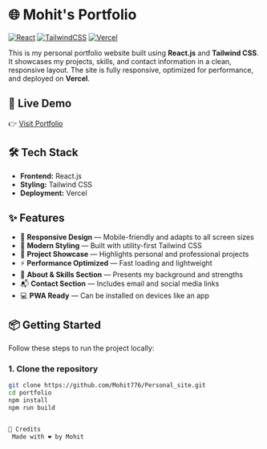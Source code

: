 # 🌐 Mohit's Portfolio

[![React](https://img.shields.io/badge/React-20232A?style=for-the-badge&logo=react&logoColor=61DAFB)](https://reactjs.org/)
[![TailwindCSS](https://img.shields.io/badge/TailwindCSS-06B6D4?style=for-the-badge&logo=tailwindcss&logoColor=white)](https://tailwindcss.com/)
[![Vercel](https://img.shields.io/badge/Vercel-000000?style=for-the-badge&logo=vercel&logoColor=white)](https://vercel.com)

This is my personal portfolio website built using **React.js** and **Tailwind CSS**. It showcases my projects, skills, and contact information in a clean, responsive layout. The site is fully responsive, optimized for performance, and deployed on **Vercel**.

## 🚀 Live Demo

👉 [Visit Portfolio](https://mohit551.vercel.app)

## 🛠️ Tech Stack

- **Frontend:** React.js
- **Styling:** Tailwind CSS
- **Deployment:** Vercel

## ✨ Features

- 📱 **Responsive Design** — Mobile-friendly and adapts to all screen sizes
- 🎨 **Modern Styling** — Built with utility-first Tailwind CSS
- 🧠 **Project Showcase** — Highlights personal and professional projects
- ⚡ **Performance Optimized** — Fast loading and lightweight
- 💼 **About & Skills Section** — Presents my background and strengths
- 📬 **Contact Section** — Includes email and social media links
- 💻 **PWA Ready** — Can be installed on devices like an app


## 📦 Getting Started

Follow these steps to run the project locally:

### 1. Clone the repository
```bash
git clone https://github.com/Mohit776/Personal_site.git
cd portfolio
npm install
npm run build


🙌 Credits
 Made with ❤️ by Mohit

